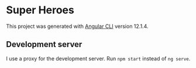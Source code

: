# Super Heroes

This project was generated with [Angular CLI](https://github.com/angular/angular-cli) version 12.1.4.

## Development server

I use a proxy for the development server.
Run `npm start` instead of `ng serve`.
